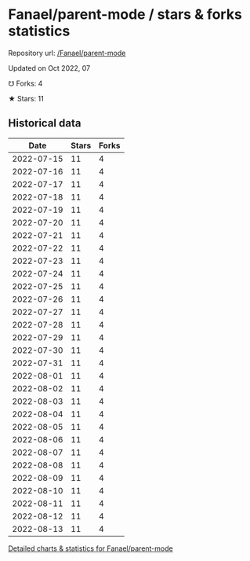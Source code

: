 # Fanael/parent-mode / stars & forks statistics

Repository url: [/Fanael/parent-mode](https://github.com/Fanael/parent-mode)

Updated on Oct 2022, 07

☋ Forks: 4

★ Stars: 11

## Historical data
| Date | Stars | Forks |
|------|-------|-------|
| 2022-07-15 | 11 | 4 | 
| 2022-07-16 | 11 | 4 | 
| 2022-07-17 | 11 | 4 | 
| 2022-07-18 | 11 | 4 | 
| 2022-07-19 | 11 | 4 | 
| 2022-07-20 | 11 | 4 | 
| 2022-07-21 | 11 | 4 | 
| 2022-07-22 | 11 | 4 | 
| 2022-07-23 | 11 | 4 | 
| 2022-07-24 | 11 | 4 | 
| 2022-07-25 | 11 | 4 | 
| 2022-07-26 | 11 | 4 | 
| 2022-07-27 | 11 | 4 | 
| 2022-07-28 | 11 | 4 | 
| 2022-07-29 | 11 | 4 | 
| 2022-07-30 | 11 | 4 | 
| 2022-07-31 | 11 | 4 | 
| 2022-08-01 | 11 | 4 | 
| 2022-08-02 | 11 | 4 | 
| 2022-08-03 | 11 | 4 | 
| 2022-08-04 | 11 | 4 | 
| 2022-08-05 | 11 | 4 | 
| 2022-08-06 | 11 | 4 | 
| 2022-08-07 | 11 | 4 | 
| 2022-08-08 | 11 | 4 | 
| 2022-08-09 | 11 | 4 | 
| 2022-08-10 | 11 | 4 | 
| 2022-08-11 | 11 | 4 | 
| 2022-08-12 | 11 | 4 | 
| 2022-08-13 | 11 | 4 | 


[Detailed charts & statistics for Fanael/parent-mode](https://reviewgithub.com/rep/Fanael/parent-mode)
